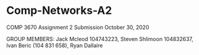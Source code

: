 # Comp-Networks-A2
COMP 3670 Assignment 2 Submission October 30, 2020

GROUP MEMBERS: Jack Mcleod 104743223, Steven Shlimoon 104832637, Ivan Beric (104 831 658), Ryan Dallaire
